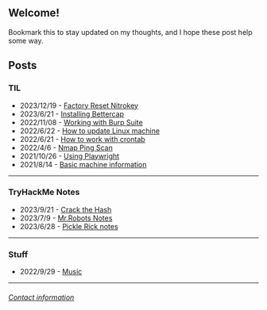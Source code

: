 ## Welcome\!

Bookmark this to stay updated on my thoughts, and I hope these post help some way.

## **Posts**

### **TIL**

- 2023/12/19 - [Factory Reset Nitrokey](/posts//TIL/resetNK.md)
- 2023/6/21 - [Installing Bettercap](/posts/TIL/installing_bettercap.md)
- 2022/11/08 - [Working with Burp Suite](/posts/TIL/working_with_burp_suite.md)
- 2022/6/22 - [How to update Linux machine](/posts/TIL/pc_maintenance.md)
- 2022/6/21 - [How to work with crontab](/posts/TIL/cron_jobs.md)
- 2022/4/6 - [Nmap Ping Scan](/posts/TIL/nmap_ping_scan.md)
- 2021/10/26 - [Using Playwright](/posts/TIL/using_playwright.md)
- 2021/8/14 - [Basic machine information](/posts/TIL/machine_info.md)


---


### **TryHackMe Notes**

- 2023/9/21 - [Crack the Hash](/posts/myStuff/thm/CTH.md)
- 2023/7/9 - [Mr.Robots Notes](/posts/myStuff/thm/mr_robots.md)
- 2023/6/28 - [Pickle Rick notes](/posts/myStuff/thm/pickle_rick.md)


---


### **Stuff**

- 2022/9/29 - [Music](/posts/myStuff/myMusic/musicIndex.md)


---

###### [Contact information](contact.md)